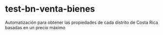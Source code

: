 # test-bn-venta-bienes
Automatización para obtener las propiedades de cada distrito de Costa Rica basadas en un precio máximo
